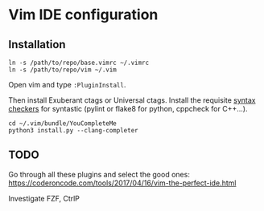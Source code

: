 # Vim IDE configuration

## Installation

```
ln -s /path/to/repo/base.vimrc ~/.vimrc
ln -s /path/to/repo/vim ~/.vim
```

Open vim and type `:PluginInstall`.

Then install Exuberant ctags or Universal ctags. Install the requisite [syntax checkers](https://github.com/vim-syntastic/syntastic/blob/master/doc/syntastic-checkers.txt) for syntastic (pylint or flake8 for python, cppcheck for C++...).

```
cd ~/.vim/bundle/YouCompleteMe
python3 install.py --clang-completer
```

## TODO

Go through all these plugins and select the good ones: https://coderoncode.com/tools/2017/04/16/vim-the-perfect-ide.html

Investigate FZF, CtrlP
